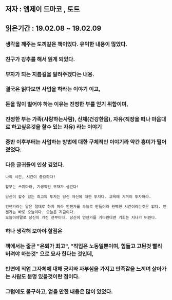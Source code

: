 ## 저자 : 엠제이 드마코 , 토트

## 읽은기간 : 19.02.08 ~ 19.02.09

### 생각을 깨주는 도끼같은 책이었다. 유익한 내용이 많았다.

### 친구가 강추를 해서 읽게 되었다.

### 부자가 되는 지름길을 알려주겠다는 내용.

### 결국은 읽다보면 사업을 하라는 이야기 이고,

### 돈을 많이 벌어야 하는 이유는 진정한 부를 얻기 위함이며,

### 진정한 부는 가족(사랑하는사람), 신체(건강한몸), 자유(직장을 떠나 마음대로 하고싶은것을 할수 있는 자유) 라는 이야기

### 중반 이후부터는 사업하는 방법에 대한 구체적인 이야기라 약간 흥미가 떨어졌었다.

### 다음 글귀들이 인상 깊었다.

    나의 시간, 시간이 중요하다!

    할부는 쓰지마라, 기생적인 부채가 생긴다!

    당신이 할수 있는 최고의 투자는 당신 자신에 대한 투자다. 교육에 기꺼이 투자해라.

    언젠가라는 말은 절대로 하지 마라 언젠가를 오늘로 만들어라 완벽한 시간이라는것은 없다. 언젠가는 바로 오늘이다. 오늘은 지금이다.
    오늘이야말로 당신이 가진 전부이다. 당신이 언젠가를 기다린다면 기회는 지나가 버린다.


### 하나 생각해 보아야 할점은

### 책에서는 줄곧 "은퇴가 최고", "직업은 노동일뿐이며, 힘들고 고된것 빨리 버려야 하는것" 으로 묘사 한다는 것인데,

### 반면에 직업 그자체에 대해 긍지와 자부심을 가지고 만족감을 느끼며 살아가는 사람도 분명 있을것이란 점이다.

### 그럼에도 불구하고, 얻을 만한 내용은 많이 있었다.

